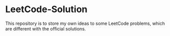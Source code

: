 # LeetCode-Solution
This repository is to store my own ideas to some LeetCode problems, which are different with the official solutions.

